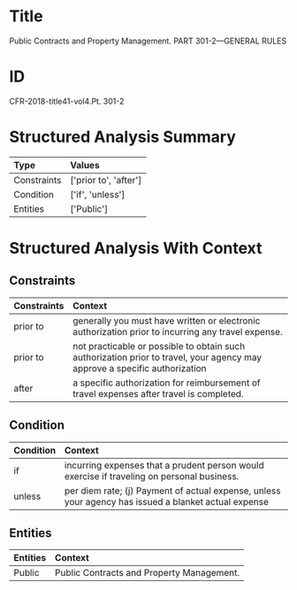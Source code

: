# Title

 Public Contracts and Property Management. PART 301-2—GENERAL RULES


# ID

 CFR-2018-title41-vol4.Pt. 301-2


# Structured Analysis Summary

| Type        | Values                |
|:------------|:----------------------|
| Constraints | ['prior to', 'after'] |
| Condition   | ['if', 'unless']      |
| Entities    | ['Public']            |


# Structured Analysis With Context

 


## Constraints

| Constraints   | Context                                                                                                                    |
|:--------------|:---------------------------------------------------------------------------------------------------------------------------|
| prior to      | generally you must have written or electronic authorization prior to  incurring any travel expense.                        |
| prior to      | not practicable or possible to obtain such authorization prior to travel, your agency may approve a specific authorization |
| after         | a specific authorization for reimbursement of travel expenses after  travel is completed.                                  |


## Condition

| Condition   | Context                                                                                              |
|:------------|:-----------------------------------------------------------------------------------------------------|
| if          | incurring expenses that a prudent person would exercise if  traveling on personal business.          |
| unless      | per diem rate; (j) Payment of actual expense, unless your agency has issued a blanket actual expense |


## Entities

| Entities   | Context                                    |
|:-----------|:-------------------------------------------|
| Public     | Public  Contracts and Property Management. |


